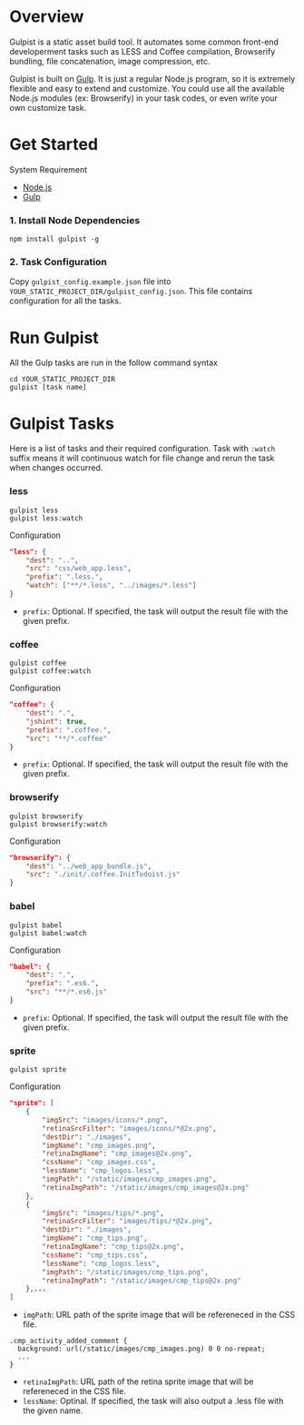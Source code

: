 # Overview 

Gulpist is a static asset build tool. It automates some common front-end developerment tasks such as LESS and Coffee compilation, Browserify bundling, file concatenation, image compression, etc. 

Gulpist is built on [Gulp](https://github.com/gulpjs/gulp/blob/master/docs/getting-started.md). It is just a regular Node.js program, so it is extremely flexible and easy to extend and customize. You could use all the available Node.js modules (ex: Browserify) in your task codes, or even write your own customize task.


# Get Started

System Requirement 

- [Node.js](https://nodejs.org/)
- [Gulp](https://github.com/gulpjs/gulp/blob/master/docs/getting-started.md)

### 1. Install Node Dependencies

```
npm install gulpist -g
```

### 2. Task Configuration

Copy `gulpist_config.example.json` file into `YOUR_STATIC_PROJECT_DIR/gulpist_config.json`. This file contains configuration for all the tasks.


# Run Gulpist

All the Gulp tasks are run in the follow command syntax

```
cd YOUR_STATIC_PROJECT_DIR
gulpist [task name]
```


# Gulpist Tasks

Here is a list of tasks and their required configuration. Task with `:watch` suffix means it will continuous
watch for file change and rerun the task when changes occurred.


### less

```
gulpist less
gulpist less:watch
```

Configuration

```json
"less": {
    "dest": "..",
    "src": "css/web_app.less",
    "prefix": ".less.",
    "watch": ["**/*.less", "../images/*.less"]
}
```

- `prefix`: Optional. If specified, the task will output the result file with the given prefix.



### coffee

```
gulpist coffee
gulpist coffee:watch
```

Configuration

```json
"coffee": {
    "dest": ".",
    "jshint": true,
    "prefix": ".coffee.",
    "src": "**/*.coffee"
}
```

- `prefix`: Optional. If specified, the task will output the result file with the given prefix.


### browserify

```
gulpist browserify
gulpist browserify:watch
```

Configuration

```json
"browserify": {
    "dest": "../web_app_bundle.js",
    "src": "./init/.coffee.InitTodoist.js"
}
```


### babel

```
gulpist babel
gulpist babel:watch
```

Configuration

```json
"babel": {
    "dest": ".",
    "prefix": ".es6.",
    "src": "**/*.es6.js"
}
```

- `prefix`: Optional. If specified, the task will output the result file with the given prefix.



### sprite

```
gulpist sprite
```

Configuration

```json
"sprite": [
    {
        "imgSrc": "images/icons/*.png",
        "retinaSrcFilter": "images/icons/*@2x.png",
        "destDir": "./images",
        "imgName": "cmp_images.png",
        "retinaImgName": "cmp_images@2x.png",
        "cssName": "cmp_images.css",
        "lessName": "cmp_logos.less",
        "imgPath": "/static/images/cmp_images.png",
        "retinaImgPath": "/static/images/cmp_images@2x.png"
    },
    {
        "imgSrc": "images/tips/*.png",
        "retinaSrcFilter": "images/tips/*@2x.png",
        "destDir": "./images",
        "imgName": "cmp_tips.png",
        "retinaImgName": "cmp_tips@2x.png",
        "cssName": "cmp_tips.css",
        "lessName": "cmp_logos.less",
        "imgPath": "/static/images/cmp_tips.png",
        "retinaImgPath": "/static/images/cmp_tips@2x.png"
    },...
]
```


- `imgPath`: URL path of the sprite image that will be refereneced in the CSS file.

```
.cmp_activity_added_comment {
  background: url(/static/images/cmp_images.png) 0 0 no-repeat;
  ...
}
```
- `retinaImgPath`: URL path of the retina sprite image that will be refereneced in the CSS file.
- `lessName`: Optinal. If specified, the task will also output a .less file with the given name.


